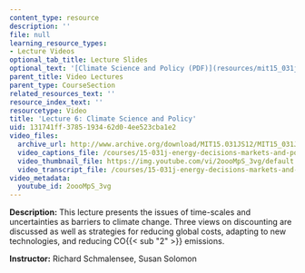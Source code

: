 ```yaml
---
content_type: resource
description: ''
file: null
learning_resource_types:
- Lecture Videos
optional_tab_title: Lecture Slides
optional_text: '[Climate Science and Policy (PDF)](resources/mit15_031js12_lec6)'
parent_title: Video Lectures
parent_type: CourseSection
related_resources_text: ''
resource_index_text: ''
resourcetype: Video
title: 'Lecture 6: Climate Science and Policy'
uid: 131741ff-3785-1934-62d0-4ee523cba1e2
video_files:
  archive_url: http://www.archive.org/download/MIT15.031JS12/MIT15_031JS12_lec06_300k.mp4
  video_captions_file: /courses/15-031j-energy-decisions-markets-and-policies-spring-2012/7bacdd2cef6c53ee8f12c20b230124d2_2oooMpS_3vg.vtt
  video_thumbnail_file: https://img.youtube.com/vi/2oooMpS_3vg/default.jpg
  video_transcript_file: /courses/15-031j-energy-decisions-markets-and-policies-spring-2012/1cbb95c2a52abe48b01f8e5507188c91_2oooMpS_3vg.pdf
video_metadata:
  youtube_id: 2oooMpS_3vg
---
```


**Description:** This lecture presents the issues of time-scales and uncertainties as barriers to climate change. Three views on discounting are discussed as well as strategies for reducing global costs, adapting to new technologies, and reducing CO{{< sub "2" >}} emissions.

**Instructor:** Richard Schmalensee, Susan Solomon